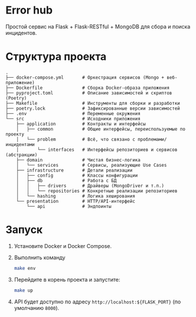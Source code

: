 # Error hub

Простой сервис на Flask + Flask-RESTful + MongoDB для сбора и поиска инцидентов.

# Структура проекта

```
.
├── docker-compose.yml       # Оркестрация сервисов (Mongo + веб-приложение)
├── Dockerfile               # Сборка Docker-образа приложения
├── pyproject.toml           # Описание зависимостей и скриптов (Poetry)
├── Makefile                 # Инструменты для сборки и разработки
├── poetry.lock              # Зафиксированные версии зависимостей
├── .env                     # Переменные окружения
└── src                      # Исходники приложения
    ├── application          # Контракты и интерфейсы
    │   ├── common           # Общие интерфейсы, переиспользуемые по проекту
    │   └── problem          # Всё, что связано с проблемами/инцидентами
    │       └── interfaces   # Интерфейсы репозиториев и сервисов (абстракции)
    ├── domain               # Чистая бизнес-логика
    │   └── services         # Сервисы, реализующие Use Cases
    ├── infrastructure       # Детали реализации
    │   ├── config           # Классы конфигурации
    │   ├── db               # Работа с БД
    │   │   ├── drivers      # Драйверы (MongoDriver и т.п.)
    │   │   └── repositories # Конкретные реализации репозиториев
    │   └── hashing          # Логика хеширования
    └── presentation         # HTTP/API-интерфейс
        └── api              # Эндпоинты
```

# Запуск

1. Установите Docker и Docker Compose.

2. Выполнить команду

   ```bash
   make env
   ```

3. Перейдите в корень проекта и запустите:

   ```bash
   make up
   ```

4. API будет доступно по адресу `http://localhost:${FLASK_PORT}` (по умолчанию `8000`).
